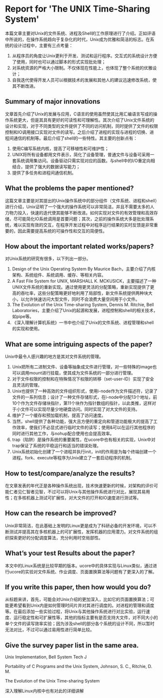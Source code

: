# Report for 'The UNIX Time-Sharing System'
本篇文章主要对Unix的文件系统、进程及Shell的工作原理进行了介绍。正如评语中所说的，在操作系统趋向于复杂化的时代，Unix成为优雅和简洁的标志。在系统的设计过程中，主要有三点考量：
1. 从程序员的角度让Unix更利于开发、测试和运行程序。交互式的系统设计方便了使用，同时也可以通过脚本的形式实现批处理；
2. 对系统资源的严格大小限制。不仅体现在性能上，也体现了整个系统的优雅设计；
3. 自我迭代使得开发人员可以根据技术的发展和其他人的建议迅速修改系统，使其不断改进。  

## Summary of major innovations 
文章首先介绍了Unix的发展与应用，C语言的使用虽然使其比用汇编语言写成的操作系统更大，但是其具有更好的可读性和可理解性。其次介绍了Unix文件系统的设计和实现，对于不同类型的文件提供了不同的访问机制，同时提供了文件的权限控制和IO调用接口实现对文件的读写。之后介绍了进程的实现与进程的切换、进程间通信的机制等。最后介绍了shell的一些特性。其主要的创新点有：
1. 使用C编写系统内核，提高了可移植性和可维护性；
2. UNIX将所有设备都用文件表示，简化了设备管理，普通文件与设备可采用一套系统调用集访问。设备驱动只需实现对应的函数。与shell中的I/O重定向相结合，提供了强大的数据读写能力；
3. 提供了多任务和进程间通信机制。

## What the problems the paper mentioned?
这篇文章主要是对其提出的Unix操作系统中的部分组件（文件系统、进程和shell）进行介绍，Unix证明了一个强大的操作系统可以非常简洁，并且不需要太多的人力物力投入，快速的迭代使其能够不断改进。如何实现对文件的有效管理和高效存储，尽可能简化IO系统调用是首要问题；其次，之前的操作系统大多是批处理系统，难以实现有效的交互，在程序开发过程中对程序运行结果的实时反馈是非常重要的，因此需要提高系统的可操作性和交互的简便性。

## How about the important related works/papers?
对Unix系统的研究有很多，以下列出一部分。
1. Design of the Unix Operating System By Maurice Bach，主要介绍了内核架构、系统组件、系统调用、缓存、等相关内容。
2. A Fast File System for UNIX, MARSHALL K. MCKUSICK，主要描述了一种UNIX文件系统的重新实现。通过使用更灵活的分配策略，重新实现提供了更高的吞吐率，这些分配策略更好地利用了局部性，新文件系统提供两种块大小，以允许快速访问大型文件，同时不会浪费大量空间用于小文件。
3. The Evolution of the Unix Time-sharing System, Dennis M. Ritchie, Bell Laboratories，主要介绍了Unix的起源和发展，进程控制和shell的相关技术，如pipe等。
4. 《深入理解计算机系统》一书中也介绍了Unix的文件系统、进程管理和shell的实现和使用。

## What are some intriguing aspects of the paper?
Unix中最令人感兴趣的地方是其对文件系统的管理。
1. Unix把所有二进制文件、设备等抽象成文件进行管理，对一些特殊的image也可以调用mount进行挂载，使其成为文件系统的一部分进行管理。
2. 对于文件权限的控制和在特殊情况下权限的转移（set-user-ID）实现了安全且灵活的管理。
3. Unix也提供了一种高效的文件组织形式，使用i-node作为文件描述符，记录了文件的一系列信息；设计了一种文件存储形式，在i-node中分配13个地址，前10个作为文件存储块指针，第11个块作为指针数组的指针，以此类推，这样对于小文件可以实现尽量少地硬盘访问。同时实现了对大文件的支持。
4. 维护了一个缓存和预加载机制，提高了访问速度。
5. 当然，shell提供了各种功能，强大且方便的重定向和管道功能极大的提高了工作效率，使我们不必显式进行临时文件的读写；使用&可以在运行其他程序的同时进行其他工作，与nohup配合使用也会提高效率。
6. trap（陷阱）是操作系统的重要属性，在ucore中也有相关的实现，Unix中对trap保证了系统的平稳运行和适当的错误处理。
7. Unix系统初始化创建了一个进程并执行init，init的作用是为每个终端创建一个进程。fork、execute等程序为Unix建立了一套启动程序的机制。

## How to test/compare/analyze the results?
在文章发表的年代正是各种操作系统出现，技术快速更新的时候，对架构的评价可能仁者见仁智者见智，不过可以将Unix与其他操作系统进行对比，展现其易用性；在多核机器上测试可扩展性，对大文件的打开和IO速度进行测试等。

## How can the research be improved?
Unix非常简洁，在此基础上发明的Linux更是成为了科研必备的开发环境，可以不断测试并提高其在多核机器上的可扩展性，发挥机器的应用潜力。对文件系统的组织探索更好的分配调度算法，充分利用时空局部性。

## What’s your test Results about the paper?
本文中的Linux系统是比较早期的版本。ucore中的具体实现与Linux类似，通过进行ucore的实验对文件系统、作业调度、页面置换算法等问题有了更深入的了解。

## If you write this paper, then how would you do?
从标题来讲，首先，可能会对Unix介绍的更加深入，比如它的页面置换算法；可能更希望看到Unix内是如何管理时间片并对其进行调度的。对进程的管理和调度等。在最后添加一些实验过程，将Unix与其他操作系统进行对比实验，运行速度、运行稳定性和可扩展性等，其他的指标主要有是否支持大文件，对不同大小的单个文件的读写效率实验；因为涉及shell的部分各个系统的设计不同，所以暂时无法对比，不过可以通过易用性进行简单比较。

## Give the survey paper list in the same area.
Unix Implementation, Bell System Tech J  

Portability of C Programs and the Unix System, Johnson, S. C., Ritchie, D. M.  

The Evolution of the Unix Time-sharing System

深入理解Linux内核中也有对此的详细讲解
